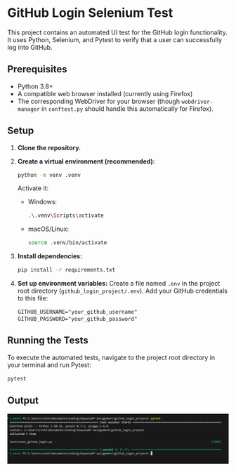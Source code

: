 # GitHub Login Selenium Test

This project contains an automated UI test for the GitHub login functionality. It uses Python, Selenium, and Pytest to verify that a user can successfully log into GitHub.

## Prerequisites

- Python 3.8+
- A compatible web browser installed (currently using Firefox)
- The corresponding WebDriver for your browser (though `webdriver-manager` in `conftest.py` should handle this automatically for Firefox).

## Setup

1.  **Clone the repository.**

2.  **Create a virtual environment (recommended):**

    ```bash
    python -m venv .venv
    ```

    Activate it:

    - Windows:
      ```bash
      .\.venv\Scripts\activate
      ```
    - macOS/Linux:
      ```bash
      source .venv/bin/activate
      ```

3.  **Install dependencies:**

    ```bash
    pip install -r requirements.txt
    ```

4.  **Set up environment variables:**
    Create a file named `.env` in the project root directory (`github_login_project/.env`).
    Add your GitHub credentials to this file:
    ```env
    GITHUB_USERNAME="your_github_username"
    GITHUB_PASSWORD="your_github_password"
    ```

## Running the Tests

To execute the automated tests, navigate to the project root directory in your terminal and run Pytest:

```bash
pytest
```

## Output

![](https://github.com/abhi245y/SequoiaAT-SDET-assignment/blob/main/github_login_project/output.png)
